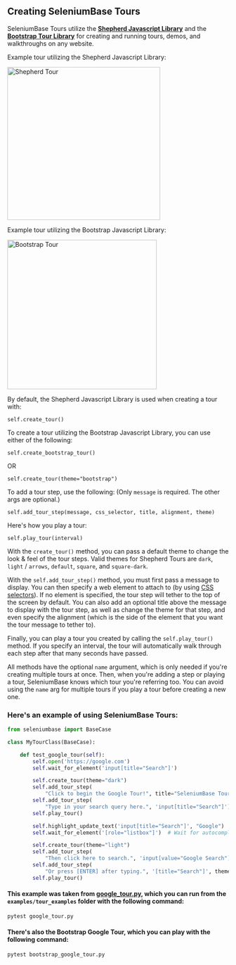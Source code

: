 ## Creating SeleniumBase Tours

SeleniumBase Tours utilize the **[Shepherd Javascript Library](https://cdnjs.com/libraries/shepherd/1.8.1)** and the **[Bootstrap Tour Library](https://cdnjs.com/libraries/bootstrap-tour)** for creating and running tours, demos, and walkthroughs on any website.

Example tour utilizing the Shepherd Javascript Library:

<img src="https://cdn2.hubspot.net/hubfs/100006/images/google_tour.gif" title="Shepherd Tour" height="348"><br>

Example tour utilizing the Bootstrap Javascript Library:

<img src="https://cdn2.hubspot.net/hubfs/100006/images/google_tour_2b.gif" title="Bootstrap Tour" height="340"><br>

By default, the Shepherd Javascript Library is used when creating a tour with:

``self.create_tour()``

To create a tour utilizing the Bootstrap Javascript Library, you can use either of the following:

``self.create_bootstrap_tour()``

OR

``self.create_tour(theme="bootstrap")``

To add a tour step, use the following: (Only ``message`` is required. The other args are optional.)

``self.add_tour_step(message, css_selector, title, alignment, theme)``

Here's how you play a tour:

``self.play_tour(interval)``

With the ``create_tour()`` method, you can pass a default theme to change the look & feel of the tour steps. Valid themes for Shepherd Tours are ``dark``, ``light`` / ``arrows``, ``default``, ``square``, and ``square-dark``.

With the ``self.add_tour_step()`` method, you must first pass a message to display. You can then specify a web element to attach to (by using [CSS selectors](https://www.w3schools.com/cssref/css_selectors.asp)). If no element is specified, the tour step will tether to the top of the screen by default. You can also add an optional title above the message to display with the tour step, as well as change the theme for that step, and even specify the alignment (which is the side of the element that you want the tour message to tether to).

Finally, you can play a tour you created by calling the ``self.play_tour()`` method. If you specify an interval, the tour will automatically walk through each step after that many seconds have passed.

All methods have the optional ``name`` argument, which is only needed if you're creating multiple tours at once. Then, when you're adding a step or playing a tour, SeleniumBase knows which tour you're referring too. You can avoid using the ``name`` arg for multiple tours if you play a tour before creating a new one.

### Here's an example of using SeleniumBase Tours:

```python
from seleniumbase import BaseCase

class MyTourClass(BaseCase):

    def test_google_tour(self):
        self.open('https://google.com')
        self.wait_for_element('input[title="Search"]')

        self.create_tour(theme="dark")
        self.add_tour_step(
            "Click to begin the Google Tour!", title="SeleniumBase Tours")
        self.add_tour_step(
            "Type in your search query here.", 'input[title="Search"]')
        self.play_tour()

        self.highlight_update_text('input[title="Search"]', "Google")
        self.wait_for_element('[role="listbox"]')  # Wait for autocomplete

        self.create_tour(theme="light")
        self.add_tour_step(
            "Then click here to search.", 'input[value="Google Search"]')
        self.add_tour_step(
            "Or press [ENTER] after typing.", '[title="Search"]', theme="dark")
        self.play_tour()
```

#### This example was taken from [google_tour.py](https://github.com/seleniumbase/SeleniumBase/blob/master/examples/tour_examples/google_tour.py), which you can run from the ``examples/tour_examples`` folder with the following command:

```bash
pytest google_tour.py
```

#### There's also the Bootstrap Google Tour, which you can play with the following command:

```bash
pytest bootstrap_google_tour.py
```
